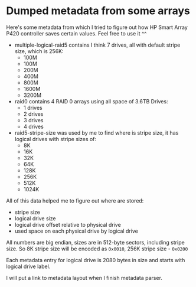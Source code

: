 # Dumped metadata from some arrays
Here's some metadata from which I tried to figure out how HP Smart Array P420 controller saves certain values.
Feel free to use it ^^

* multiple-logical-raid5 contains I think 7 drives, all with default stripe size, which is 256K:
    - 100M
    - 100M
    - 200M
    - 400M
    - 800M
    - 1600M
    - 3200M
* raid0 contains 4 RAID 0 arrays using all space of 3.6TB Drives:
    - 1 drives
    - 2 drives
    - 3 drives
    - 4 drives
* raid5-stripe-size was used by me to find where is stripe size, it has logical drives with stripe sizes of:
    - 8K
    - 16K
    - 32K
    - 64K
    - 128K
    - 256K
    - 512K
    - 1024K

All of this data helped me to figure out where are stored:
- stripe size
- logical drive size
- logical drive offset relative to physical drive
- used space on each physical drive by logical drive

All numbers are big endian, sizes are in 512-byte sectors, including stripe size. So 8K stripe size will be encoded as `0x0010`, 256K stripe size - `0x0200`

Each metadata entry for logical drive is 2080 bytes in size and starts with logical drive label.

I will put a link to metadata layout when I finish metadata parser.